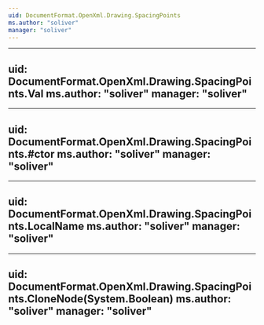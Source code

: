 ```yaml
---
uid: DocumentFormat.OpenXml.Drawing.SpacingPoints
ms.author: "soliver"
manager: "soliver"
---
```


---
uid: DocumentFormat.OpenXml.Drawing.SpacingPoints.Val
ms.author: "soliver"
manager: "soliver"
---

---
uid: DocumentFormat.OpenXml.Drawing.SpacingPoints.#ctor
ms.author: "soliver"
manager: "soliver"
---

---
uid: DocumentFormat.OpenXml.Drawing.SpacingPoints.LocalName
ms.author: "soliver"
manager: "soliver"
---

---
uid: DocumentFormat.OpenXml.Drawing.SpacingPoints.CloneNode(System.Boolean)
ms.author: "soliver"
manager: "soliver"
---
